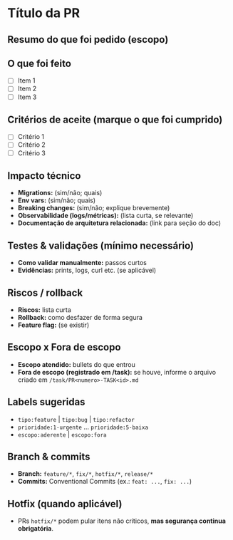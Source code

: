 # Título da PR
<!-- Use um título claro. Sugestão: Conventional Commits, ex.: feat: implementa X no módulo Y -->

## Resumo do que foi pedido (escopo)
<!-- Cole aqui, em 3–5 linhas, o que a tarefa/issue solicitou (o "pedido do escopo"). -->

## O que foi feito
- [ ] Item 1
- [ ] Item 2
- [ ] Item 3

## Critérios de aceite (marque o que foi cumprido)
- [ ] Critério 1
- [ ] Critério 2
- [ ] Critério 3

## Impacto técnico
- **Migrations:** (sim/não; quais)
- **Env vars:** (sim/não; quais)
- **Breaking changes:** (sim/não; explique brevemente)
- **Observabilidade (logs/métricas):** (lista curta, se relevante)
- **Documentação de arquitetura relacionada:** (link para seção do doc) <!-- (Req. #17) -->

## Testes & validações (mínimo necessário)
- **Como validar manualmente:** passos curtos
- **Evidências:** prints, logs, curl etc. (se aplicável)

## Riscos / rollback
- **Riscos:** lista curta
- **Rollback:** como desfazer de forma segura
- **Feature flag:** (se existir)

## Escopo x Fora de escopo
- **Escopo atendido:** bullets do que entrou
- **Fora de escopo (registrado em /task):** se houve, informe o arquivo criado em `/task/PR<numero>-TASK<id>.md`

## Labels sugeridas
- `tipo:feature` | `tipo:bug` | `tipo:refactor`
- `prioridade:1-urgente` … `prioridade:5-baixa`
- `escopo:aderente` | `escopo:fora`

## Branch & commits
- **Branch:** `feature/*`, `fix/*`, `hotfix/*`, `release/*`
- **Commits:** Conventional Commits (ex.: `feat: ...`, `fix: ...`)

## Hotfix (quando aplicável)
- PRs `hotfix/*` podem pular itens não críticos, **mas segurança continua obrigatória**.
